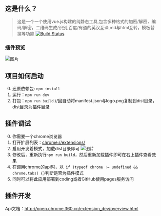 ## 这是什么？
>这是一个一个使用vue.js构建的纯静态工具,包含多种格式的加密/解密，编码/解密，二维码生成/识别,百度/有道的英汉互译,md与html互转，模板替换等功能
[![Build Status](https://travis-ci.org/yimogit/metools.svg?branch=master)](https://travis-ci.org/yimogit/metools)

### 插件预览
![图片](https://dn-coding-net-production-pp.qbox.me/89415c80-dae3-46dc-9abe-94fcad9971f1.png)


## 项目如何启动
0. 还原依赖包: `npm install` 
1. 运行：`npm run dev` 
2. 打包：`npm run build` //回自动将manifest.json与logo.png复制到dist目录，dist目录为插件目录

## 插件调试
0. 你需要一个chrome浏览器
1. 打开扩展列表：[chrome://extensions/](chrome://extensions/)
2. 启用开发着模式，加载dist目录即可
![图片](https://dn-coding-net-production-pp.qbox.me/c2c608ed-90d3-4dbe-98be-e6dc0c68f5c1.png)
3. 修改后，重新执行`npm run build`，然后重新加载插件即可在右上插件查看效果
4. 在调用chrome的api时，以` if (typeof chrome != undefined && chrome.tabs) {}`判断是否为插件模式
5. 同时可以将此应用部署到coding或者GitHub使用pages服务访问

## 插件开发
Api文档：http://open.chrome.360.cn/extension_dev/overview.html
